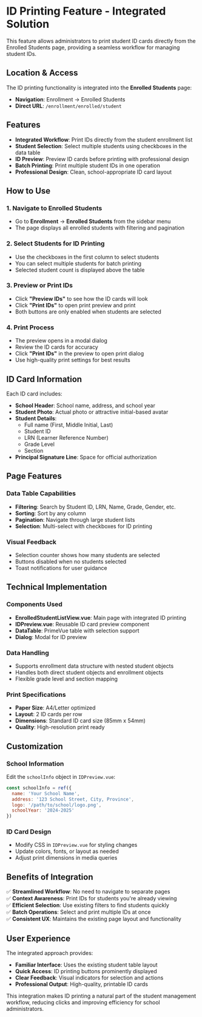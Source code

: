 # ID Printing Feature - Integrated Solution

This feature allows administrators to print student ID cards directly from the Enrolled Students page, providing a seamless workflow for managing student IDs.

## Location & Access

The ID printing functionality is integrated into the **Enrolled Students** page:
- **Navigation**: Enrollment → Enrolled Students
- **Direct URL**: `/enrollment/enrolled/student`

## Features

- **Integrated Workflow**: Print IDs directly from the student enrollment list
- **Student Selection**: Select multiple students using checkboxes in the data table
- **ID Preview**: Preview ID cards before printing with professional design
- **Batch Printing**: Print multiple student IDs in one operation
- **Professional Design**: Clean, school-appropriate ID card layout

## How to Use

### 1. Navigate to Enrolled Students
- Go to **Enrollment** → **Enrolled Students** from the sidebar menu
- The page displays all enrolled students with filtering and pagination

### 2. Select Students for ID Printing
- Use the checkboxes in the first column to select students
- You can select multiple students for batch printing
- Selected student count is displayed above the table

### 3. Preview or Print IDs
- Click **"Preview IDs"** to see how the ID cards will look
- Click **"Print IDs"** to open print preview and print
- Both buttons are only enabled when students are selected

### 4. Print Process
- The preview opens in a modal dialog
- Review the ID cards for accuracy
- Click **"Print IDs"** in the preview to open print dialog
- Use high-quality print settings for best results

## ID Card Information

Each ID card includes:
- **School Header**: School name, address, and school year
- **Student Photo**: Actual photo or attractive initial-based avatar
- **Student Details**:
  - Full name (First, Middle Initial, Last)
  - Student ID
  - LRN (Learner Reference Number)
  - Grade Level
  - Section
- **Principal Signature Line**: Space for official authorization

## Page Features

### Data Table Capabilities
- **Filtering**: Search by Student ID, LRN, Name, Grade, Gender, etc.
- **Sorting**: Sort by any column
- **Pagination**: Navigate through large student lists
- **Selection**: Multi-select with checkboxes for ID printing

### Visual Feedback
- Selection counter shows how many students are selected
- Buttons disabled when no students selected
- Toast notifications for user guidance

## Technical Implementation

### Components Used
- **EnrolledStudentListView.vue**: Main page with integrated ID printing
- **IDPreview.vue**: Reusable ID card preview component
- **DataTable**: PrimeVue table with selection support
- **Dialog**: Modal for ID preview

### Data Handling
- Supports enrollment data structure with nested student objects
- Handles both direct student objects and enrollment objects
- Flexible grade level and section mapping

### Print Specifications
- **Paper Size**: A4/Letter optimized
- **Layout**: 2 ID cards per row
- **Dimensions**: Standard ID card size (85mm x 54mm)
- **Quality**: High-resolution print ready

## Customization

### School Information
Edit the `schoolInfo` object in `IDPreview.vue`:
```javascript
const schoolInfo = ref({
  name: 'Your School Name',
  address: '123 School Street, City, Province',
  logo: '/path/to/school/logo.png',
  schoolYear: '2024-2025'
})
```

### ID Card Design
- Modify CSS in `IDPreview.vue` for styling changes
- Update colors, fonts, or layout as needed
- Adjust print dimensions in media queries

## Benefits of Integration

✅ **Streamlined Workflow**: No need to navigate to separate pages  
✅ **Context Awareness**: Print IDs for students you're already viewing  
✅ **Efficient Selection**: Use existing filters to find students quickly  
✅ **Batch Operations**: Select and print multiple IDs at once  
✅ **Consistent UX**: Maintains the existing page layout and functionality  

## User Experience

The integrated approach provides:
- **Familiar Interface**: Uses the existing student table layout
- **Quick Access**: ID printing buttons prominently displayed
- **Clear Feedback**: Visual indicators for selection and actions
- **Professional Output**: High-quality, printable ID cards

This integration makes ID printing a natural part of the student management workflow, reducing clicks and improving efficiency for school administrators.
